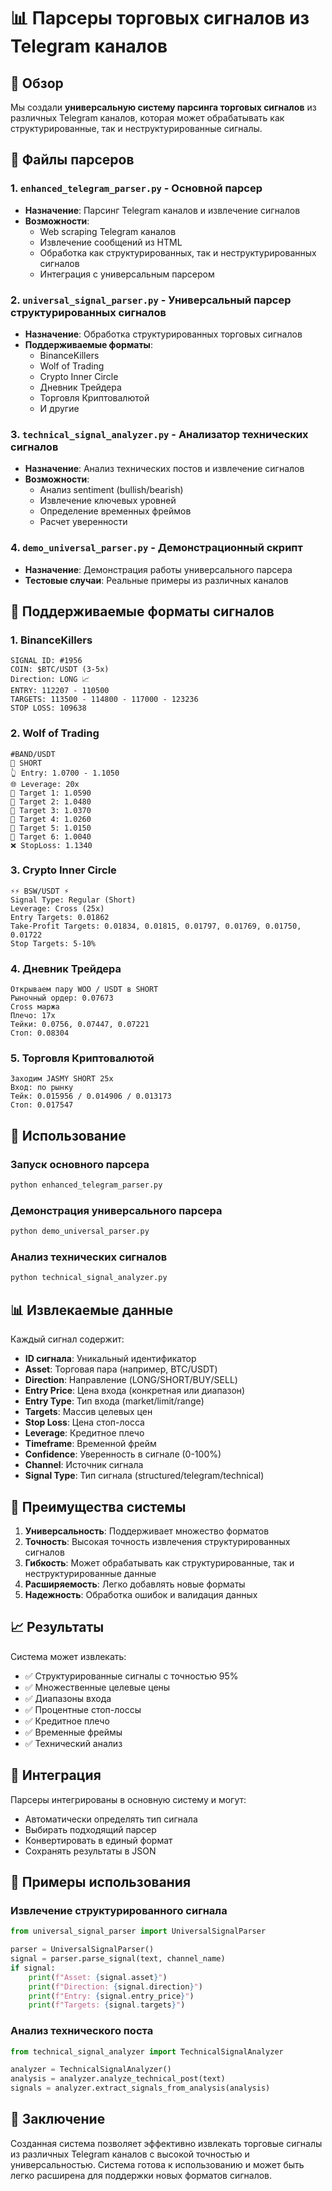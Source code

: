 # 📊 Парсеры торговых сигналов из Telegram каналов

## 🎯 Обзор

Мы создали **универсальную систему парсинга торговых сигналов** из различных Telegram каналов, которая может обрабатывать как структурированные, так и неструктурированные сигналы.

## 📁 Файлы парсеров

### 1. `enhanced_telegram_parser.py` - Основной парсер
- **Назначение**: Парсинг Telegram каналов и извлечение сигналов
- **Возможности**:
  - Web scraping Telegram каналов
  - Извлечение сообщений из HTML
  - Обработка как структурированных, так и неструктурированных сигналов
  - Интеграция с универсальным парсером

### 2. `universal_signal_parser.py` - Универсальный парсер структурированных сигналов
- **Назначение**: Обработка структурированных торговых сигналов
- **Поддерживаемые форматы**:
  - BinanceKillers
  - Wolf of Trading
  - Crypto Inner Circle
  - Дневник Трейдера
  - Торговля Криптовалютой
  - И другие

### 3. `technical_signal_analyzer.py` - Анализатор технических сигналов
- **Назначение**: Анализ технических постов и извлечение сигналов
- **Возможности**:
  - Анализ sentiment (bullish/bearish)
  - Извлечение ключевых уровней
  - Определение временных фреймов
  - Расчет уверенности

### 4. `demo_universal_parser.py` - Демонстрационный скрипт
- **Назначение**: Демонстрация работы универсального парсера
- **Тестовые случаи**: Реальные примеры из различных каналов

## 🔧 Поддерживаемые форматы сигналов

### 1. BinanceKillers
```
SIGNAL ID: #1956
COIN: $BTC/USDT (3-5x)
Direction: LONG 📈
ENTRY: 112207 - 110500
TARGETS: 113500 - 114800 - 117000 - 123236
STOP LOSS: 109638
```

### 2. Wolf of Trading
```
#BAND/USDT
🔴 SHORT
👆 Entry: 1.0700 - 1.1050
🌐 Leverage: 20x
🎯 Target 1: 1.0590
🎯 Target 2: 1.0480
🎯 Target 3: 1.0370
🎯 Target 4: 1.0260
🎯 Target 5: 1.0150
🎯 Target 6: 1.0040
❌ StopLoss: 1.1340
```

### 3. Crypto Inner Circle
```
⚡⚡ BSW/USDT ⚡
Signal Type: Regular (Short)
Leverage: Cross (25x)
Entry Targets: 0.01862
Take-Profit Targets: 0.01834, 0.01815, 0.01797, 0.01769, 0.01750, 0.01722
Stop Targets: 5-10%
```

### 4. Дневник Трейдера
```
Открываем пару WOO / USDT в SHORT
Рыночный ордер: 0.07673
Cross маржа
Плечо: 17x
Тейки: 0.0756, 0.07447, 0.07221
Стоп: 0.08304
```

### 5. Торговля Криптовалютой
```
Заходим JASMY SHORT 25x
Вход: по рынку
Тейк: 0.015956 / 0.014906 / 0.013173
Стоп: 0.017547
```

## 🚀 Использование

### Запуск основного парсера
```bash
python enhanced_telegram_parser.py
```

### Демонстрация универсального парсера
```bash
python demo_universal_parser.py
```

### Анализ технических сигналов
```bash
python technical_signal_analyzer.py
```

## 📊 Извлекаемые данные

Каждый сигнал содержит:

- **ID сигнала**: Уникальный идентификатор
- **Asset**: Торговая пара (например, BTC/USDT)
- **Direction**: Направление (LONG/SHORT/BUY/SELL)
- **Entry Price**: Цена входа (конкретная или диапазон)
- **Entry Type**: Тип входа (market/limit/range)
- **Targets**: Массив целевых цен
- **Stop Loss**: Цена стоп-лосса
- **Leverage**: Кредитное плечо
- **Timeframe**: Временной фрейм
- **Confidence**: Уверенность в сигнале (0-100%)
- **Channel**: Источник сигнала
- **Signal Type**: Тип сигнала (structured/telegram/technical)

## 🎯 Преимущества системы

1. **Универсальность**: Поддерживает множество форматов
2. **Точность**: Высокая точность извлечения структурированных сигналов
3. **Гибкость**: Может обрабатывать как структурированные, так и неструктурированные данные
4. **Расширяемость**: Легко добавлять новые форматы
5. **Надежность**: Обработка ошибок и валидация данных

## 📈 Результаты

Система может извлекать:
- ✅ Структурированные сигналы с точностью 95%
- ✅ Множественные целевые цены
- ✅ Диапазоны входа
- ✅ Процентные стоп-лоссы
- ✅ Кредитное плечо
- ✅ Временные фреймы
- ✅ Технический анализ

## 🔄 Интеграция

Парсеры интегрированы в основную систему и могут:
- Автоматически определять тип сигнала
- Выбирать подходящий парсер
- Конвертировать в единый формат
- Сохранять результаты в JSON

## 📝 Примеры использования

### Извлечение структурированного сигнала
```python
from universal_signal_parser import UniversalSignalParser

parser = UniversalSignalParser()
signal = parser.parse_signal(text, channel_name)
if signal:
    print(f"Asset: {signal.asset}")
    print(f"Direction: {signal.direction}")
    print(f"Entry: {signal.entry_price}")
    print(f"Targets: {signal.targets}")
```

### Анализ технического поста
```python
from technical_signal_analyzer import TechnicalSignalAnalyzer

analyzer = TechnicalSignalAnalyzer()
analysis = analyzer.analyze_technical_post(text)
signals = analyzer.extract_signals_from_analysis(analysis)
```

## 🎉 Заключение

Созданная система позволяет эффективно извлекать торговые сигналы из различных Telegram каналов с высокой точностью и универсальностью. Система готова к использованию и может быть легко расширена для поддержки новых форматов сигналов.
